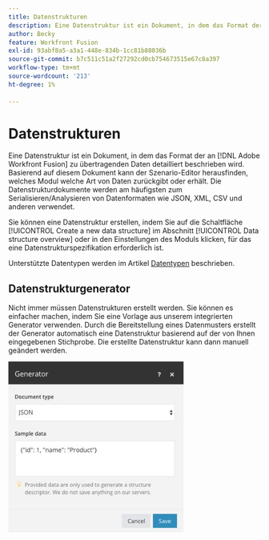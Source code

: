```yaml
---
title: Datenstrukturen
description: Eine Datenstruktur ist ein Dokument, in dem das Format der an Adobe Workfront Fusion zu übertragenden Daten detailliert beschrieben wird. Basierend auf diesem Dokument kann der Szenario-Editor herausfinden, welches Modul welche Art von Daten zurückgibt oder erhält. Die Datenstrukturdokumente werden am häufigsten zum Serialisieren/Analysieren von Datenformaten wie JSON, XML, CSV und anderen verwendet.
author: Becky
feature: Workfront Fusion
exl-id: 93abf8a5-a3a1-448e-834b-1cc81b88036b
source-git-commit: b7c511c51a2f27292cd0cb754673515e67c8a397
workflow-type: tm+mt
source-wordcount: '213'
ht-degree: 1%

---
```


# Datenstrukturen

Eine Datenstruktur ist ein Dokument, in dem das Format der an [!DNL Adobe Workfront Fusion] zu übertragenden Daten detailliert beschrieben wird. Basierend auf diesem Dokument kann der Szenario-Editor herausfinden, welches Modul welche Art von Daten zurückgibt oder erhält. Die Datenstrukturdokumente werden am häufigsten zum Serialisieren/Analysieren von Datenformaten wie JSON, XML, CSV und anderen verwendet.

Sie können eine Datenstruktur erstellen, indem Sie auf die Schaltfläche [!UICONTROL Create a new data structure] im Abschnitt [!UICONTROL Data structure overview] oder in den Einstellungen des Moduls klicken, für das eine Datenstrukturspezifikation erforderlich ist.

Unterstützte Datentypen werden im Artikel [Datentypen](/help/workfront-fusion/references/mapping-panel/data-types/item-data-types.md) beschrieben.


## Datenstrukturgenerator

Nicht immer müssen Datenstrukturen erstellt werden. Sie können es einfacher machen, indem Sie eine Vorlage aus unserem integrierten Generator verwenden. Durch die Bereitstellung eines Datenmusters erstellt der Generator automatisch eine Datenstruktur basierend auf der von Ihnen eingegebenen Stichprobe. Die erstellte Datenstruktur kann dann manuell geändert werden.

![](assets/data-structure-generator-350x341.jpg)
